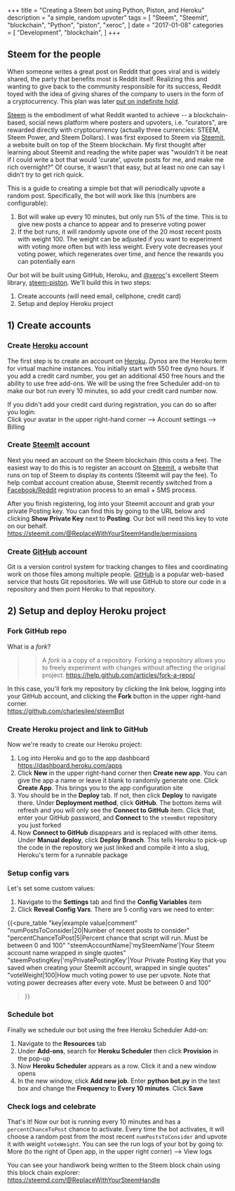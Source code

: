 +++
title = "Creating a Steem bot using Python, Piston, and Heroku"
description = "a simple, random upvoter"
tags = [
    "Steem",
    "Steemit",
    "blockchain",
    "Python",
    "piston",
    "xeroc",
]
date = "2017-01-08"
categories = [
    "Development",
    "blockchain",
]
+++

## Steem for the people
When someone writes a great post on Reddit that goes viral and is widely shared, the party that benefits most is Reddit itself. Realizing this and wanting to give back to the community responsible for its success, Reddit toyed with the idea of giving shares of the company to users in the form of a cryptocurrency. This plan was later [put on indefinite hold](http://www.theverge.com/2015/2/3/7968397/reddit-backtracks-reddit-notes-cryptocurrency).

[Steem](https://steem.io) is the embodiment of what Reddit wanted to achieve -- a blockchain-based, social news platform where posters and upvoters, i.e. "curators", are rewarded directly with cryptocurrency (actually three currencies: STEEM, Steem Power, and Steem Dollars). I was first exposed to Steem via [Steemit](https://steemit.com), a website built on top of the Steem blockchain. My first thought after learning about Steemit and reading the white paper was "wouldn't it be neat if I could write a bot that would 'curate', upvote posts for me, and make me rich overnight?" Of course, it wasn't that easy, but at least no one can say I didn't *try* to get rich quick.

This is a guide to creating a simple bot that will periodically upvote a random post. Specifically, the bot will work like this (numbers are configurable):

1. Bot will wake up every 10 minutes, but only run 5% of the time. This is to give new posts a chance to appear and to preserve voting power
2. If the bot runs, it will randomly upvote one of the 20 most recent posts with weight 100. The weight can be adjusted if you want to experiment with voting more often but with less weight. Every vote decreases your voting power, which regenerates over time, and hence the rewards you can potentially earn

Our bot will be built using GitHub, Heroku, and [@xeroc](https://steemit.com/@xeroc)'s excellent Steem library, [steem-piston](https://github.com/xeroc/piston). We'll build this in two steps: 

1. Create accounts (will need email, cellphone, credit card)
2. Setup and deploy Heroku project

## 1) Create accounts

### Create [Heroku](https://www.heroku.com) account
The first step is to create an account on [Heroku](https://www.heroku.com). *Dynos* are the Heroku term for virtual machine instances. You initially start with 550 free dyno hours. If you add a credit card number, you get an additional 450 free hours and the ability to use free add-ons. We will be using the free Scheduler add-on to make our bot run every 10 minutes, so add your credit card number now.

If you didn't add your credit card during registration, you can do so after you login:  
Click your avatar in the upper right-hand corner --> Account settings --> Billing

### Create [SteemIt](https://steemit.com) account
Next you need an account on the Steem blockchain (this costs a fee). The easiest way to do this is to register an account on [Steemit](https://steemit.com), a website that runs on top of Steem to display its contents (Steemit will pay the fee). To help combat account creation abuse, Steemit recently switched from a [Facebook/Reddit](https://steemit.com/steemit/@gord0b/abusing-steemit-using-facebook-sign-up) registration process to an email + SMS process.

After you finish registering, log into your Steemit account and grab your private Posting key. You can find this by going to the URL below and clicking **Show Private Key** next to **Posting**. Our bot will need this key to vote on our behalf.  
https://steemit.com/@ReplaceWithYourSteemHandle/permissions

### Create [GitHub](https://github.com/join) account
Git is a version control system for tracking changes to files and coordinating work on those files among multiple people. [GitHub](https://github.com/join) is a popular web-based service that hosts Git repositories. We will use GitHub to store our code in a repository and then point Heroku to that repository.

## 2) Setup and deploy Heroku project
### Fork GitHub repo
What is a _fork_?

>> A _fork_ is a copy of a repository. Forking a repository allows you to freely experiment with changes without affecting the original project.
https://help.github.com/articles/fork-a-repo/

In this case, you'll fork my repository by clicking the link below, logging into your GitHub account, and clicking the **Fork** button in the upper right-hand corner.  
https://github.com/charlesjlee/steemBot

### Create Heroku project and link to GitHub
Now we're ready to create our Heroku project:

1. Log into Heroku and go to the app dashboard  
https://dashboard.heroku.com/apps
2. Click **New** in the upper right-hand corner then **Create new app**. You can give the app a name or leave it blank to randomly generate one. Click **Create App**. This brings you to the app configuration site
3. You should be in the **Deploy** tab. If not, then click **Deploy** to navigate there. Under **Deployment method**, click **GitHub**. The bottom items will refresh and you will only see the **Connect to GitHub** item. Click that, enter your GitHub password, and **Connect** to the `steemBot` repository you just forked
4. Now **Connect to GitHub** disappears and is replaced with other items. Under **Manual deploy**, click **Deploy Branch**. This tells Heroku to pick-up the code in the repository we just linked and compile it into a slug, Heroku's term for a runnable package

### Setup config vars
Let's set some custom values:

1. Navigate to the **Settings** tab and find the **Config Variables** item
2. Click **Reveal Config Vars**. There are 5 config vars we need to enter:

{{<pure_table
    "key|example value|comment"
    "numPostsToConsider|20|Number of recent posts to consider"
    "percentChanceToPost|5|Percent chance that script will run. Must be between 0 and 100"
    "steemAccountName|'mySteemName'|Your Steem account name wrapped in single quotes"
    "steemPostingKey|'myPrivatePostingKey'|Your Private Posting Key that you saved when creating your SteemIt account, wrapped in single quotes"
    "voteWeight|100|How much voting power to use per upvote. Note that voting power decreases after every vote. Must be between 0 and 100"
>}}

### Schedule bot
Finally we schedule our bot using the free Heroku Scheduler Add-on:

1. Navigate to the **Resources** tab
2. Under **Add-ons**, search for **Heroku Scheduler** then click **Provision** in the pop-up
3. Now **Heroku Scheduler** appears as a row. Click it and a new window opens
4. In the new window, click **Add new job**. Enter **python bot.py** in the text box and change the **Frequency** to **Every 10 minutes**. Click **Save**

### Check logs and celebrate
That's it! Now our bot is running every 10 minutes and has a `percentChanceToPost` chance to activate. Every time the bot activates, it will choose a random post from the most recent `numPostsToConsider` and upvote it with weight `voteWeight`. You can see the run logs of your bot by going to:  
More (to the right of Open app, in the upper right corner) --> View logs

You can see your handiwork being written to the Steem block chain using this block chain explorer:
https://steemd.com/@ReplaceWithYourSteemHandle
